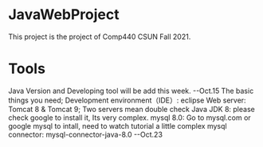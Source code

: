 # JavaWebProject

This project is the project of Comp440 CSUN Fall 2021.

# Tools

Java Version and Developing tool will be add this week.
--Oct.15
The basic things you need;
Development environment（IDE）: eclipse
Web server: Tomcat 8 & Tomcat 9; Two servers mean double check
Java JDK 8: please check google to install it, Its very complex.
mysql 8.0: Go to mysql.com or google mysql to intall, need to watch tutorial a little complex
mysql connector:  mysql-connector-java-8.0
--Oct.23
